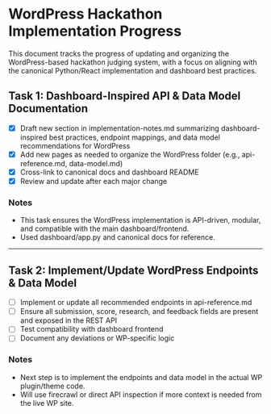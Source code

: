 # WordPress Hackathon Implementation Progress

This document tracks the progress of updating and organizing the WordPress-based hackathon judging system, with a focus on aligning with the canonical Python/React implementation and dashboard best practices.

## Task 1: Dashboard-Inspired API & Data Model Documentation

- [x] Draft new section in implementation-notes.md summarizing dashboard-inspired best practices, endpoint mappings, and data model recommendations for WordPress
- [x] Add new pages as needed to organize the WordPress folder (e.g., api-reference.md, data-model.md)
- [x] Cross-link to canonical docs and dashboard README
- [x] Review and update after each major change

### Notes
- This task ensures the WordPress implementation is API-driven, modular, and compatible with the main dashboard/frontend.
- Used dashboard/app.py and canonical docs for reference.

---

## Task 2: Implement/Update WordPress Endpoints & Data Model

- [ ] Implement or update all recommended endpoints in api-reference.md
- [ ] Ensure all submission, score, research, and feedback fields are present and exposed in the REST API
- [ ] Test compatibility with dashboard frontend
- [ ] Document any deviations or WP-specific logic

### Notes
- Next step is to implement the endpoints and data model in the actual WP plugin/theme code.
- Will use firecrawl or direct API inspection if more context is needed from the live WP site. 
